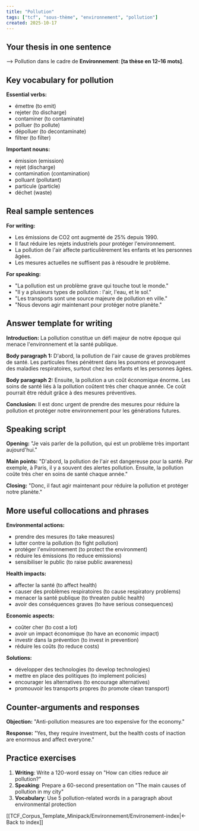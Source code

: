 ```yaml
---
title: "Pollution"
tags: ["tcf", "sous-thème", "environnement", "pollution"]
created: 2025-10-17
---
```


## Your thesis in one sentence
⟶ Pollution dans le cadre de **Environnement**: __[ta thèse en 12–16 mots]__.

## Key vocabulary for pollution

**Essential verbs:**
- émettre (to emit)
- rejeter (to discharge)
- contaminer (to contaminate)
- polluer (to pollute)
- dépolluer (to decontaminate)
- filtrer (to filter)

**Important nouns:**
- émission (emission)
- rejet (discharge)
- contamination (contamination)
- polluant (pollutant)
- particule (particle)
- déchet (waste)

## Real sample sentences

**For writing:**
- Les émissions de CO2 ont augmenté de 25% depuis 1990.
- Il faut réduire les rejets industriels pour protéger l'environnement.
- La pollution de l'air affecte particulièrement les enfants et les personnes âgées.
- Les mesures actuelles ne suffisent pas à résoudre le problème.

**For speaking:**
- "La pollution est un problème grave qui touche tout le monde."
- "Il y a plusieurs types de pollution : l'air, l'eau, et le sol."
- "Les transports sont une source majeure de pollution en ville."
- "Nous devons agir maintenant pour protéger notre planète."

## Answer template for writing

**Introduction:**
La pollution constitue un défi majeur de notre époque qui menace l'environnement et la santé publique.

**Body paragraph 1:**
D'abord, la pollution de l'air cause de graves problèmes de santé. Les particules fines pénètrent dans les poumons et provoquent des maladies respiratoires, surtout chez les enfants et les personnes âgées.

**Body paragraph 2:**
Ensuite, la pollution a un coût économique énorme. Les soins de santé liés à la pollution coûtent très cher chaque année. Ce coût pourrait être réduit grâce à des mesures préventives.

**Conclusion:**
Il est donc urgent de prendre des mesures pour réduire la pollution et protéger notre environnement pour les générations futures.

## Speaking script

**Opening:**
"Je vais parler de la pollution, qui est un problème très important aujourd'hui."

**Main points:**
"D'abord, la pollution de l'air est dangereuse pour la santé. Par exemple, à Paris, il y a souvent des alertes pollution. Ensuite, la pollution coûte très cher en soins de santé chaque année."

**Closing:**
"Donc, il faut agir maintenant pour réduire la pollution et protéger notre planète."

## More useful collocations and phrases

**Environmental actions:**
- prendre des mesures (to take measures)
- lutter contre la pollution (to fight pollution)
- protéger l'environnement (to protect the environment)
- réduire les émissions (to reduce emissions)
- sensibiliser le public (to raise public awareness)

**Health impacts:**
- affecter la santé (to affect health)
- causer des problèmes respiratoires (to cause respiratory problems)
- menacer la santé publique (to threaten public health)
- avoir des conséquences graves (to have serious consequences)

**Economic aspects:**
- coûter cher (to cost a lot)
- avoir un impact économique (to have an economic impact)
- investir dans la prévention (to invest in prevention)
- réduire les coûts (to reduce costs)

**Solutions:**
- développer des technologies (to develop technologies)
- mettre en place des politiques (to implement policies)
- encourager les alternatives (to encourage alternatives)
- promouvoir les transports propres (to promote clean transport)

## Counter-arguments and responses

**Objection:** "Anti-pollution measures are too expensive for the economy."

**Response:** "Yes, they require investment, but the health costs of inaction are enormous and affect everyone."

## Practice exercises

1. **Writing**: Write a 120-word essay on "How can cities reduce air pollution?"
2. **Speaking**: Prepare a 60-second presentation on "The main causes of pollution in my city"
3. **Vocabulary**: Use 5 pollution-related words in a paragraph about environmental protection

[[TCF_Corpus_Template_Minipack/Environnement/Environement-index|← Back to index]]
